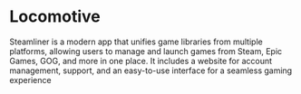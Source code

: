 # Locomotive
Steamliner is a modern app that unifies game libraries from multiple platforms, allowing users to manage and launch games from Steam, Epic Games, GOG, and more in one place. It includes a website for account management, support, and an easy-to-use interface for a seamless gaming experience

